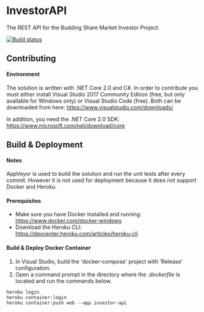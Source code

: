 # InvestorAPI
The REST API for the Budding Share Market Investor Project.

[![Build status](https://ci.appveyor.com/api/projects/status/65amkvdw2q1f6oej?svg=true)](https://ci.appveyor.com/project/programmingproject1/investorapi)

## Contributing

#### Environment
The solution is written with .NET Core 2.0 and C#. In order to contribute you must either install Visual Studio 2017 Community Edition (free, but only available for Windows only) or Visual Studio Code (free). Both can be downloaded from here: 
https://www.visualstudio.com/downloads/

In addition, you need the .NET Core 2.0 SDK: 
https://www.microsoft.com/net/download/core

## Build & Deployment

#### Notes
AppVeyor is used to build the solution and run the unit tests after every commit. However it is not used for deployment because it does not support Docker and Heroku.

#### Prerequisites
* Make sure you have Docker installed and running: https://www.docker.com/docker-windows
* Download the Heroku CLI: https://devcenter.heroku.com/articles/heroku-cli

#### Build & Deploy Docker Container
1. In Visual Studio, build the 'docker-compose' project with 'Release' configuration.
2. Open a command prompt in the directory where the *.dockerfile* is located and run the commands below.

```
heroku login
heroku container:login
heroku container:push web --app investor-api
```
